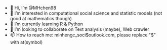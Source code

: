- 👋 Hi, I’m @MHchen98
- 👀 I’m interested in computational social science and statistic models (not good at mathematics though)
- 🌱 I’m currently learning R & Python
- 💞️ I’m looking to collaborate on Text analysis (maybe), Web crawler
- 📫 How to reach me: minhengc_soci$outlook.com, please replace "$" with at(symbol)

<!---
MHchen98/MHchen98 is a ✨ special ✨ repository because its `README.md` (this file) appears on your GitHub profile.
You can click the Preview link to take a look at your changes.
--->
